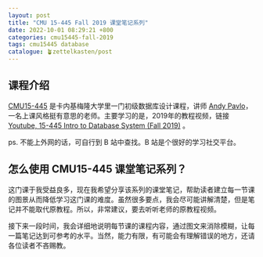 ```yaml
---
layout: post
title: "CMU 15-445 Fall 2019 课堂笔记系列"
date: 2022-10-01 08:29:21 +800
categories: cmu15445-fall-2019
tags: cmu15445 database
catalogue: 🪴zettelkasten/post
---
```

## 课程介绍
[CMU15-445](https://15445.courses.cs.cmu.edu/fall2019/) 是卡内基梅隆大学里一门初级数据库设计课程，讲师 [Andy Pavlo](http://www.cs.cmu.edu/~pavlo/)，一名上课风格挺有意思的老师。主要学习的是，2019年的教程视频，链接 [Youtube, 15-445 Intro to Database System (Fall 2019)](https://www.youtube.com/playlist?list=PLSE8ODhjZXjbohkNBWQs_otTrBTrjyohi) 。

ps. 不能上外网的话，可自行到 B 站中查找。B 站是个很好的学习社交平台。

## 怎么使用 CMU15-445 课堂笔记系列？
这门课于我受益良多，现在我希望分享该系列的课堂笔记，帮助读者建立每一节课的图景从而降低学习这门课的难度。虽然很多要点，我会尽可能讲解清楚，但是笔记并不能取代原教程。所以，非常建议，要去听听老师的原教程视频。

接下来一段时间，我会详细地说明每节课的课程内容，通过图文来消除模糊，让每一篇笔记达到可参考的水平。当然，能力有限，有可能会有理解错误的地方，还请各位读者不吝赐教。
